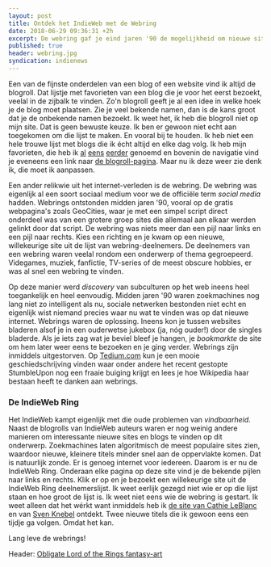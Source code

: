 ```yaml
---
layout: post
title: Ontdek het IndieWeb met de Webring
date: 2018-06-29 09:36:31 +2h
excerpt: De webring gaf je eind jaren '90 de mogelijkheid om nieuwe sites te ontdekken. De webring is weer terug in het IndieWeb domein.
published: true
header: webring.jpg
syndication: indienews
---
```

Een van de fijnste onderdelen van een blog of een website vind ik altijd de blogroll. Dat lijstje met favorieten van een blog die je voor het eerst bezoekt, veelal in de zijbalk te vinden. Zo'n blogroll geeft je al een idee in welke hoek je de blog moet plaatsen. Zie je veel bekende namen, dan is de kans groot dat je de onbekende namen bezoekt. Ik weet het, ik heb die blogroll niet op mijn site. Dat is geen bewuste keuze. Ik ben er gewoon niet echt aan toegekomen om die lijst te maken. En vooral bij te houden. Ik heb niet een hele trouwe lijst met blogs die ik écht altijd en elke dag volg. Ik heb mijn favorieten, die heb ik [al](/blogroll-uitleg/) [eens](/5-favoriete-blogs/) [eerder](/blogs-die-ik-volg/) genoemd en bovenin de navigatie vind je eveneens een link naar [de blogroll-pagina](/blogroll/). Maar nu ik deze weer zie denk ik, die moet ik aanpassen.

Een ander relikwie uit het internet-verleden is de webring. De webring was eigenlijk al een soort sociaal medium voor we de officiële term _social media_ hadden. Webrings ontstonden midden jaren '90, vooral op de gratis webpagina's zoals GeoCities, waar je met een simpel script direct onderdeel was van een grotere groep sites die allemaal aan elkaar werden gelinkt door dat script. De webring was niets meer dan een pijl naar links en een pijl naar rechts. Kies een richting en je kwam op een nieuwe, willekeurige site uit de lijst van webring-deelnemers. De deelnemers van een webring waren veelal rondom een onderwerp of thema gegroepeerd. Videgames, muziek, fanfictie, TV-series of de meest obscure hobbies, er was al snel een webring te vinden. 

Op deze manier werd _discovery_ van subculturen op het web ineens heel toegankelijk en heel eenvoudig. Midden jaren '90 waren zoekmachines nog lang niet zo intelligent als nu, sociale netwerken bestonden niet echt en eigenlijk wist niemand precies waar nu wat te vinden was op dat nieuwe internet. Webrings waren de oplossing. Ineens kon je tussen websites bladeren alsof je in een ouderwetse jukebox (ja, nóg ouder!) door de singles bladerde. Als je iets zag wat je beviel bleef je hangen, je _bookmarkte_ de site om hem later weer eens te bezoeken en je ging verder. 
Webrings zijn inmiddels uitgestorven. Op [Tedium.com](https://tedium.co/2018/05/31/webring-history/) kun je een mooie geschiedschrijving vinden waar onder andere het recent gestopte StumbleUpon nog een fraaie buiging krijgt en lees je hoe Wikipedia haar bestaan heeft te danken aan webrings. 

### De IndieWeb Ring
Het IndieWeb kampt eigenlijk met die oude problemen van _vindbaarheid_. Naast de blogrolls van IndieWeb auteurs waren er nog weinig andere manieren om interessante nieuwe sites en blogs te vinden op dit onderwerp. Zoekmachines laten algoritmisch de meest populaire sites zien, waardoor nieuwe, kleinere titels minder snel aan de oppervlakte komen. Dat is natuurlijk zonde. Er is genoeg internet voor iedereen. Daarom is er nu de IndieWeb Ring. Onderaan elke pagina op deze site vind je de bekende pijlen naar links en rechts. Klik er op en je bezoekt een willekeurige site uit de IndieWeb Ring deelnemerslijst. Ik weet eerlijk gezegd niet wie er op die lijst staan en hoe groot de lijst is. Ik weet niet eens wie de webring is gestart. Ik weet alleen dat het wérkt want inmiddels heb ik [de site van Cathie LeBlanc](http://cathieleblanc.com/) en van [Sven Knebel](https://www.svenknebel.de/posts/) ontdekt. Twee nieuwe titels die ik gewoon eens een tijdje ga volgen. Omdat het kan. 

Lang leve de webrings!

Header: [Obligate Lord of the Rings fantasy-art](https://wallup.net/fantasy-art-the-lord-of-the-rings-map-rings-depth-of-field-the-one-ring/)